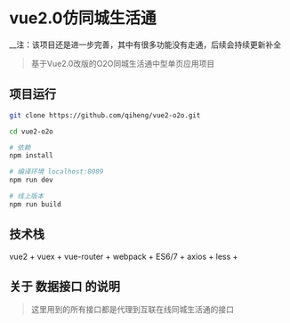 # vue2.0仿同城生活通

__注：该项目还是进一步完善，其中有很多功能没有走通，后续会持续更新补全

> 基于Vue2.0改版的O2O同城生活通中型单页应用项目



## 项目运行

``` bash
git clone https://github.com/qiheng/vue2-o2o.git

cd vue2-o2o

# 依赖
npm install

# 编译环境 localhost:8089
npm run dev

# 线上版本
npm run build

```
## 技术栈
vue2 + vuex + vue-router + webpack + ES6/7 + axios + less +

## 关于 数据接口 的说明

> 这里用到的所有接口都是代理到互联在线同城生活通的接口

